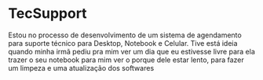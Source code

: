 # TecSupport
Estou no processo de desenvolvimento de um sistema de agendamento para suporte técnico para Desktop, Notebook e Celular. Tive está ideia quando minha irmã pediu pra mim ver um dia que eu estivesse livre para ela trazer o seu notebook para mim ver o porque dele estar lento, para fazer um limpeza e uma atualização dos softwares
